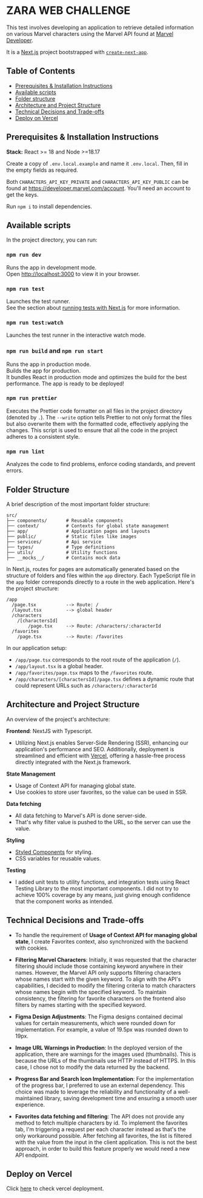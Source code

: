 # ZARA WEB CHALLENGE

This test involves developing an application to retrieve detailed information on various Marvel characters using the Marvel API found at [Marvel Developer](https://developer.marvel.com/docs).

It is a [Next.js](https://nextjs.org/) project bootstrapped with [`create-next-app`](https://github.com/vercel/next.js/tree/canary/packages/create-next-app).

## Table of Contents

- [Prerequisites & Installation Instructions](#prerequisites--installation-instructions)
- [Available scripts](#available-scripts)
- [Folder structure](#folder-structure)
- [Architecture and Project Structure](#architecture-and-project-structure)
- [Technical Decisions and Trade-offs](#technical-decisions-and-trade-offs)
- [Deploy on Vercel](#deploy-on-vercel)

## Prerequisites & Installation Instructions

**Stack:** React >= 18 and Node >=18.17

Create a copy of `.env.local.example` and name it `.env.local`. Then, fill in the empty fields as required.

Both `CHARACTERS_API_KEY_PRIVATE` and `CHARACTERS_API_KEY_PUBLIC` can be found at https://developer.marvel.com/account. You'll need an account to get the keys.

Run `npm i` to install dependencies.

## Available scripts

In the project directory, you can run:

### `npm run dev`

Runs the app in development mode.\
Open [http://localhost:3000](http://localhost:3000) to view it in your browser.

### `npm run test`

Launches the test runner.\
See the section about [running tests with Next.js](https://nextjs.org/docs/app/building-your-application/testing/jest) for more information.

### `npm run test:watch`

Launches the test runner in the interactive watch mode.

### `npm run build` and `npm run start`

Runs the app in production mode.\
Builds the app for production.\
It bundles React in production mode and optimizes the build for the best performance. The app is ready to be deployed!

### `npm run prettier`

Executes the Prettier code formatter on all files in the project directory (denoted by `.`). The `--write` option tells Prettier to not only format the files but also overwrite them with the formatted code, effectively applying the changes. This script is used to ensure that all the code in the project adheres to a consistent style.

### `npm run lint`

Analyzes the code to find problems, enforce coding standards, and prevent errors.

## Folder Structure

A brief description of the most important folder structure:

```
src/
├── components/       # Reusable components
├── context/          # Contexts for global state management
├── app/              # Application pages and layouts
├── public/           # Static files like images
├── services/         # Api service
├── types/            # Type definitions
├── utils/            # Utility functions
├── __mocks__/        # Contains mock data
```

In Next.js, routes for pages are automatically generated based on the structure of folders and files within the `app` directory. Each TypeScript file in the `app` folder corresponds directly to a route in the web application. Here's the project structure:

```
/app
  /page.tsx           --> Route: /
  /layout.tsx         --> global header
  /characters
    /[charactersId]
        /page.tsx     --> Route: /characters/:characterId
  /favorites
    /page.tsx         --> Route: /favorites
```

In our application setup:

- `/app/page.tsx` corresponds to the root route of the application (`/`).
- `/app/layout.tsx` is a global header.
- `/app/favorites/page.tsx` maps to the `/favorites` route.
- `/app/characters/[charactersId]/page.tsx` defines a dynamic route that could represent URLs such as `/characters/:characterId`

## Architecture and Project Structure

An overview of the project's architecture:

**Frontend**:
NextJS with Typescript.

- Utilizing Next.js enables Server-Side Rendering (SSR), enhancing our application's performance and SEO. Additionally, deployment is streamlined and efficient with [Vercel](https://vercel.com/docs), offering a hassle-free process directly integrated with the Next.js framework.

**State Management**

- Usage of Context API for managing global state.
- Use cookies to store user favorites, so the value can be used in SSR.

**Data fetching**

- All data fetching to Marvel's API is done server-side.
- That's why filter value is pushed to the URL, so the server can use the value.

**Styling**

- [Styled Components](https://styled-components.com/) for styling.
- CSS variables for reusable values.

**Testing**

- I added unit tests to utility functions, and integration tests using React Testing Library to the most important components. I did not try to achieve 100% coverage by any means, just giving enough confidence that the component works as intended.

## Technical Decisions and Trade-offs

- To handle the requirement of **Usage of Context API for managing global state**, I create Favorites context, also synchronized with the backend with cookies.

- **Filtering Marvel Characters**: Initially, it was requested that the character filtering should include those containing keyword anywhere in their names. However, the Marvel API only supports filtering characters whose names start with the given keyword. To align with the API's capabilities, I decided to modify the filtering criteria to match characters whose names begin with the specified keyword. To maintain consistency, the filtering for favorite characters on the frontend also filters by names starting with the specified keyword.

- **Figma Design Adjustments**: The Figma designs contained decimal values for certain measurements, which were rounded down for implementation. For example, a value of 19.5px was rounded down to 19px.

- **Image URL Warnings in Production**: In the deployed version of the application, there are warnings for the images used (thumbnails). This is because the URLs of the thumbnails use HTTP instead of HTTPS. In this case, I chose not to modify the data returned by the backend.

- **Progress Bar and Search Icon Implementation**: For the implementation of the progress bar, I preferred to use an external dependency. This choice was made to leverage the reliability and functionality of a well-maintained library, saving development time and ensuring a smooth user experience.

- **Favorites data fetching and filtering**: The API does not provide any method to fetch multiple characters by id. To implement the favorites tab, I'm triggering a request per each character instead as that's the only workaround possible. After fetching all favorites, the list is filtered with the value from the input in the client application. This is not the best approach, in order to build this feature properly we would need a new API endpoint.

## Deploy on Vercel

Click [here](https://zara-challenge-marvel.vercel.app/) to check vercel deployment.
